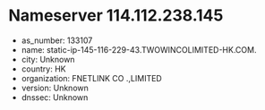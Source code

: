 # Nameserver 114.112.238.145

* as_number: 133107
* name: static-ip-145-116-229-43.TWOWINCOLIMITED-HK.COM.
* city: Unknown
* country: HK
* organization: FNETLINK CO .,LIMITED
* version: Unknown
* dnssec: Unknown
